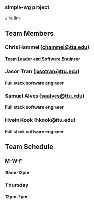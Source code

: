 ### simple-wg project
[Jira link](https://ttu-projecttunnel.atlassian.net/jira/your-work)

## Team Members

### Chris Hammel (chammel@ttu.edu)
#### Team Leader and Software Engineer

### Jason Tran (jasotran@ttu.edu)
#### Full stack software engineer

### Samuel Alves (saalves@ttu.edu)
#### Full stack software engineer

### Hyein Kook (hkook@ttu.edu)
#### Full stack software engineer

## Team Schedule

### M-W-F
#### 10am-12pm

### Thursday
#### 12pm-2pm
